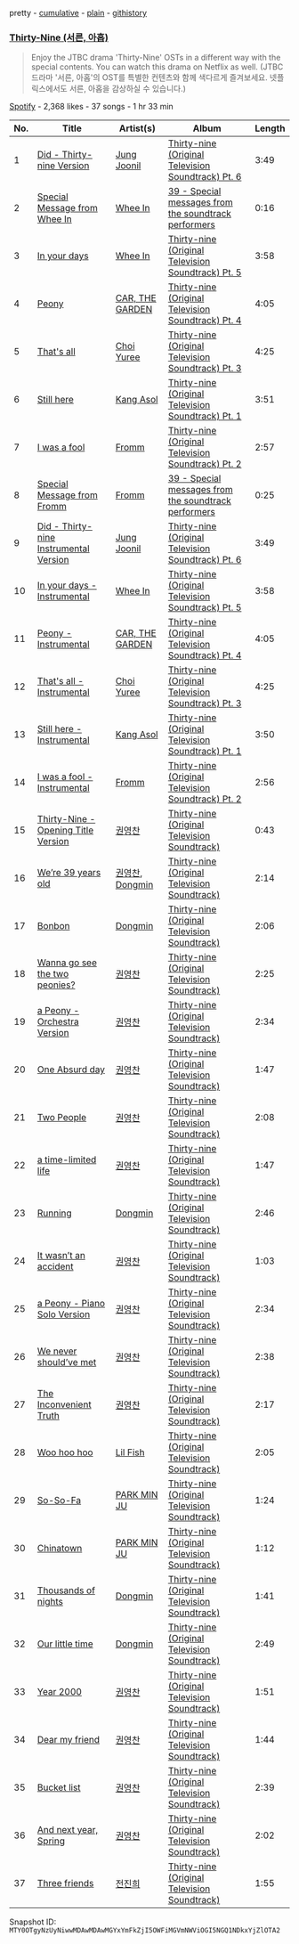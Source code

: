 pretty - [cumulative](/playlists/cumulative/37i9dQZF1DX06shnsLNU84.md) - [plain](/playlists/plain/37i9dQZF1DX06shnsLNU84) - [githistory](https://github.githistory.xyz/mackorone/spotify-playlist-archive/blob/main/playlists/plain/37i9dQZF1DX06shnsLNU84)

### [Thirty\-Nine \(서른, 아홉\)](https://open.spotify.com/playlist/37i9dQZF1DX06shnsLNU84)

> Enjoy the JTBC drama 'Thirty\-Nine' OSTs in a different way with the special contents\. You can watch this drama on Netflix as well\. \(JTBC 드라마 '서른, 아홉'의 OST를 특별한 컨텐츠와 함께 색다르게 즐겨보세요\. 넷플릭스에서도 서른, 아홉을 감상하실 수 있습니다.\)

[Spotify](https://open.spotify.com/user/spotify) - 2,368 likes - 37 songs - 1 hr 33 min

| No. | Title | Artist(s) | Album | Length |
|---|---|---|---|---|
| 1 | [Did \- Thirty\-nine Version](https://open.spotify.com/track/54LmAfM47Qn5ZgH16XV1lY) | [Jung Joonil](https://open.spotify.com/artist/1l7cLEFdVSttQ7w71FHqkv) | [Thirty\-nine \(Original Television Soundtrack\) Pt\. 6](https://open.spotify.com/album/6sfEE4OC28GJ3T1yUKXjwf) | 3:49 |
| 2 | [Special Message from Whee In](https://open.spotify.com/track/4P3QfsyDic6NqVBgA7UBzk) | [Whee In](https://open.spotify.com/artist/0BqRGrwqndrtNkojXiqIzL) | [39 \- Special messages from the soundtrack performers](https://open.spotify.com/album/1B3sI2paWhcveAvaweJCs7) | 0:16 |
| 3 | [In your days](https://open.spotify.com/track/5E24Cqg0gcD2zrgxxgh0sn) | [Whee In](https://open.spotify.com/artist/0BqRGrwqndrtNkojXiqIzL) | [Thirty\-nine \(Original Television Soundtrack\) Pt\. 5](https://open.spotify.com/album/3SEHTx0lgdfmbswBht0tCS) | 3:58 |
| 4 | [Peony](https://open.spotify.com/track/3zJej8fwVcE1eHLuSc1ICs) | [CAR, THE GARDEN](https://open.spotify.com/artist/0gqEtTORPrOqWJWElLvDQ3) | [Thirty\-nine \(Original Television Soundtrack\) Pt\. 4](https://open.spotify.com/album/2enD4NH4CNlaUSBUdSolWQ) | 4:05 |
| 5 | [That's all](https://open.spotify.com/track/2GA13uuobpA88h5zPXm0E3) | [Choi Yuree](https://open.spotify.com/artist/6qvVoPGEqNCyYSjYCgfV1v) | [Thirty\-nine \(Original Television Soundtrack\) Pt\. 3](https://open.spotify.com/album/6UsoiG7ypgjvgTMZsa5kCO) | 4:25 |
| 6 | [Still here](https://open.spotify.com/track/69r9DFmi5uStx44buSi0sm) | [Kang Asol](https://open.spotify.com/artist/16QTzUy1Yj7XeJv2jGMo79) | [Thirty\-nine \(Original Television Soundtrack\) Pt\. 1](https://open.spotify.com/album/3XQXgsluskowvlFGZIKTQ7) | 3:51 |
| 7 | [I was a fool](https://open.spotify.com/track/5BmzKqyffhNjoWDW5QsDI2) | [Fromm](https://open.spotify.com/artist/4ht1mwP4ouSu79jOOktCY3) | [Thirty\-nine \(Original Television Soundtrack\) Pt\. 2](https://open.spotify.com/album/3BjLHt5kF6e5flkboJnYcW) | 2:57 |
| 8 | [Special Message from Fromm](https://open.spotify.com/track/0h8H5WPDYm8znTpGAzPuIb) | [Fromm](https://open.spotify.com/artist/4ht1mwP4ouSu79jOOktCY3) | [39 \- Special messages from the soundtrack performers](https://open.spotify.com/album/1B3sI2paWhcveAvaweJCs7) | 0:25 |
| 9 | [Did \- Thirty\-nine Instrumental Version](https://open.spotify.com/track/2PKuQxcVQZiyizrDfuqmtS) | [Jung Joonil](https://open.spotify.com/artist/1l7cLEFdVSttQ7w71FHqkv) | [Thirty\-nine \(Original Television Soundtrack\) Pt\. 6](https://open.spotify.com/album/6sfEE4OC28GJ3T1yUKXjwf) | 3:49 |
| 10 | [In your days \- Instrumental](https://open.spotify.com/track/4WUmV713gXJP0OiXSgkZD8) | [Whee In](https://open.spotify.com/artist/0BqRGrwqndrtNkojXiqIzL) | [Thirty\-nine \(Original Television Soundtrack\) Pt\. 5](https://open.spotify.com/album/3SEHTx0lgdfmbswBht0tCS) | 3:58 |
| 11 | [Peony \- Instrumental](https://open.spotify.com/track/00f9sufKLI1OIWOM5re2DN) | [CAR, THE GARDEN](https://open.spotify.com/artist/0gqEtTORPrOqWJWElLvDQ3) | [Thirty\-nine \(Original Television Soundtrack\) Pt\. 4](https://open.spotify.com/album/2enD4NH4CNlaUSBUdSolWQ) | 4:05 |
| 12 | [That's all \- Instrumental](https://open.spotify.com/track/6DgksMoHrVFWT1fom7ZaEH) | [Choi Yuree](https://open.spotify.com/artist/6qvVoPGEqNCyYSjYCgfV1v) | [Thirty\-nine \(Original Television Soundtrack\) Pt\. 3](https://open.spotify.com/album/6UsoiG7ypgjvgTMZsa5kCO) | 4:25 |
| 13 | [Still here \- Instrumental](https://open.spotify.com/track/7HuIdSkzc2cm2jUZDd3ukN) | [Kang Asol](https://open.spotify.com/artist/16QTzUy1Yj7XeJv2jGMo79) | [Thirty\-nine \(Original Television Soundtrack\) Pt\. 1](https://open.spotify.com/album/3XQXgsluskowvlFGZIKTQ7) | 3:50 |
| 14 | [I was a fool \- Instrumental](https://open.spotify.com/track/0vqJ6VjtlA4K1LxktMYtJq) | [Fromm](https://open.spotify.com/artist/4ht1mwP4ouSu79jOOktCY3) | [Thirty\-nine \(Original Television Soundtrack\) Pt\. 2](https://open.spotify.com/album/3BjLHt5kF6e5flkboJnYcW) | 2:56 |
| 15 | [Thirty\-Nine \- Opening Title Version](https://open.spotify.com/track/4Qns8fOvz275UWySFT9Wxi) | [권영찬](https://open.spotify.com/artist/4ZfOBmLAMXyn48SfyNJilP) | [Thirty\-nine \(Original Television Soundtrack\)](https://open.spotify.com/album/5Yzizi5UyQRoR6bbtF7rMX) | 0:43 |
| 16 | [We’re 39 years old](https://open.spotify.com/track/0eNKdPo6gCsuWghgGAJWWg) | [권영찬](https://open.spotify.com/artist/4ZfOBmLAMXyn48SfyNJilP), [Dongmin](https://open.spotify.com/artist/20FU40yDl0imB96HzE4lp9) | [Thirty\-nine \(Original Television Soundtrack\)](https://open.spotify.com/album/5Yzizi5UyQRoR6bbtF7rMX) | 2:14 |
| 17 | [Bonbon](https://open.spotify.com/track/4JLqqJ7O4Iev7Jtz256YYa) | [Dongmin](https://open.spotify.com/artist/20FU40yDl0imB96HzE4lp9) | [Thirty\-nine \(Original Television Soundtrack\)](https://open.spotify.com/album/5Yzizi5UyQRoR6bbtF7rMX) | 2:06 |
| 18 | [Wanna go see the two peonies?](https://open.spotify.com/track/7nLtD9HRt5mv0tSiTaOXoY) | [권영찬](https://open.spotify.com/artist/4ZfOBmLAMXyn48SfyNJilP) | [Thirty\-nine \(Original Television Soundtrack\)](https://open.spotify.com/album/5Yzizi5UyQRoR6bbtF7rMX) | 2:25 |
| 19 | [a Peony \- Orchestra Version](https://open.spotify.com/track/26Kd6CnP1tTof4bcCC5tfX) | [권영찬](https://open.spotify.com/artist/4ZfOBmLAMXyn48SfyNJilP) | [Thirty\-nine \(Original Television Soundtrack\)](https://open.spotify.com/album/5Yzizi5UyQRoR6bbtF7rMX) | 2:34 |
| 20 | [One Absurd day](https://open.spotify.com/track/6kzGBCXMuElfYrsXAHkjk5) | [권영찬](https://open.spotify.com/artist/4ZfOBmLAMXyn48SfyNJilP) | [Thirty\-nine \(Original Television Soundtrack\)](https://open.spotify.com/album/5Yzizi5UyQRoR6bbtF7rMX) | 1:47 |
| 21 | [Two People](https://open.spotify.com/track/5kWMvYflBZBsZgXBkhjnol) | [권영찬](https://open.spotify.com/artist/4ZfOBmLAMXyn48SfyNJilP) | [Thirty\-nine \(Original Television Soundtrack\)](https://open.spotify.com/album/5Yzizi5UyQRoR6bbtF7rMX) | 2:08 |
| 22 | [a time\-limited life](https://open.spotify.com/track/3yMbyqZ1VqvxxyjlcEjSid) | [권영찬](https://open.spotify.com/artist/4ZfOBmLAMXyn48SfyNJilP) | [Thirty\-nine \(Original Television Soundtrack\)](https://open.spotify.com/album/5Yzizi5UyQRoR6bbtF7rMX) | 1:47 |
| 23 | [Running](https://open.spotify.com/track/1jigzzpJtbAM2wnqiK9N3S) | [Dongmin](https://open.spotify.com/artist/20FU40yDl0imB96HzE4lp9) | [Thirty\-nine \(Original Television Soundtrack\)](https://open.spotify.com/album/5Yzizi5UyQRoR6bbtF7rMX) | 2:46 |
| 24 | [It wasn’t an accident](https://open.spotify.com/track/6qlio7HOK1OudJHFcYxTpg) | [권영찬](https://open.spotify.com/artist/4ZfOBmLAMXyn48SfyNJilP) | [Thirty\-nine \(Original Television Soundtrack\)](https://open.spotify.com/album/5Yzizi5UyQRoR6bbtF7rMX) | 1:03 |
| 25 | [a Peony \- Piano Solo Version](https://open.spotify.com/track/18al1VAwxMbVYltcXpx8G2) | [권영찬](https://open.spotify.com/artist/4ZfOBmLAMXyn48SfyNJilP) | [Thirty\-nine \(Original Television Soundtrack\)](https://open.spotify.com/album/5Yzizi5UyQRoR6bbtF7rMX) | 2:34 |
| 26 | [We never should’ve met](https://open.spotify.com/track/0TnVX8qt3NMHjwxDX2Glrr) | [권영찬](https://open.spotify.com/artist/4ZfOBmLAMXyn48SfyNJilP) | [Thirty\-nine \(Original Television Soundtrack\)](https://open.spotify.com/album/5Yzizi5UyQRoR6bbtF7rMX) | 2:38 |
| 27 | [The Inconvenient Truth](https://open.spotify.com/track/1mzwJxdlM47ytxGsiqXfHU) | [권영찬](https://open.spotify.com/artist/4ZfOBmLAMXyn48SfyNJilP) | [Thirty\-nine \(Original Television Soundtrack\)](https://open.spotify.com/album/5Yzizi5UyQRoR6bbtF7rMX) | 2:17 |
| 28 | [Woo hoo hoo](https://open.spotify.com/track/3zYuG6yM3IFsIaXkC6RCvq) | [Lil Fish](https://open.spotify.com/artist/3MnAiI9nnVd0Rle9lWpde6) | [Thirty\-nine \(Original Television Soundtrack\)](https://open.spotify.com/album/5Yzizi5UyQRoR6bbtF7rMX) | 2:05 |
| 29 | [So\-So\-Fa](https://open.spotify.com/track/0UB2NPSfSf8wjU828EHHHq) | [PARK MIN JU](https://open.spotify.com/artist/2ovwxDane6t3NPywEM08SJ) | [Thirty\-nine \(Original Television Soundtrack\)](https://open.spotify.com/album/5Yzizi5UyQRoR6bbtF7rMX) | 1:24 |
| 30 | [Chinatown](https://open.spotify.com/track/0kVl8FGGv9TTkh9nbOksfL) | [PARK MIN JU](https://open.spotify.com/artist/2ovwxDane6t3NPywEM08SJ) | [Thirty\-nine \(Original Television Soundtrack\)](https://open.spotify.com/album/5Yzizi5UyQRoR6bbtF7rMX) | 1:12 |
| 31 | [Thousands of nights](https://open.spotify.com/track/5MCIIO7ve7L9orV8xcwozN) | [Dongmin](https://open.spotify.com/artist/20FU40yDl0imB96HzE4lp9) | [Thirty\-nine \(Original Television Soundtrack\)](https://open.spotify.com/album/5Yzizi5UyQRoR6bbtF7rMX) | 1:41 |
| 32 | [Our little time](https://open.spotify.com/track/4tLQrywnE5W1bWUli8K7u0) | [Dongmin](https://open.spotify.com/artist/20FU40yDl0imB96HzE4lp9) | [Thirty\-nine \(Original Television Soundtrack\)](https://open.spotify.com/album/5Yzizi5UyQRoR6bbtF7rMX) | 2:49 |
| 33 | [Year 2000](https://open.spotify.com/track/5x187wwmFQNi5HQTrqkFQZ) | [권영찬](https://open.spotify.com/artist/4ZfOBmLAMXyn48SfyNJilP) | [Thirty\-nine \(Original Television Soundtrack\)](https://open.spotify.com/album/5Yzizi5UyQRoR6bbtF7rMX) | 1:51 |
| 34 | [Dear my friend](https://open.spotify.com/track/4rwPbvRhjshp3NImvg1M27) | [권영찬](https://open.spotify.com/artist/4ZfOBmLAMXyn48SfyNJilP) | [Thirty\-nine \(Original Television Soundtrack\)](https://open.spotify.com/album/5Yzizi5UyQRoR6bbtF7rMX) | 1:44 |
| 35 | [Bucket list](https://open.spotify.com/track/0rQQrNmX6uPP31Y5uvErvb) | [권영찬](https://open.spotify.com/artist/4ZfOBmLAMXyn48SfyNJilP) | [Thirty\-nine \(Original Television Soundtrack\)](https://open.spotify.com/album/5Yzizi5UyQRoR6bbtF7rMX) | 2:39 |
| 36 | [And next year, Spring](https://open.spotify.com/track/6rVXtzh6bvvRb7fj5pMLRD) | [권영찬](https://open.spotify.com/artist/4ZfOBmLAMXyn48SfyNJilP) | [Thirty\-nine \(Original Television Soundtrack\)](https://open.spotify.com/album/5Yzizi5UyQRoR6bbtF7rMX) | 2:02 |
| 37 | [Three friends](https://open.spotify.com/track/6KxKEWaMOf94M8SVQZrqV8) | [전진희](https://open.spotify.com/artist/55SXjFwttf52nY0wdI8fhP) | [Thirty\-nine \(Original Television Soundtrack\)](https://open.spotify.com/album/5Yzizi5UyQRoR6bbtF7rMX) | 1:55 |

Snapshot ID: `MTY0OTgyNzUyNiwwMDAwMDAwMGYxYmFkZjI5OWFiMGVmNWViOGI5NGQ1NDkxYjZlOTA2`

